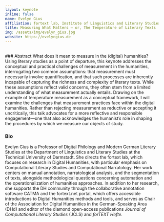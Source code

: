 ```yaml
---
layout: keynote
inline: false
name: Evelyn Gius
affiliation: fortext lab, Institute of Linguistics and Literary Studies, Technical University of Darmstadt
title: Measuring What Matters — or, The Temperature of Literary Texts
img: /assets/img/evelyn_gius.jpg
website: https://evelyngius.de
---
```


<br/>
### Abstract
What does it mean to measure in the (digital) humanities? Using literary studies as a point of departure, this keynote addresses the conceptual and practical challenges of measurement in the humanities, interrogating two common assumptions: that measurement must necessarily involve quantification, and that such processes are inherently incapable of capturing the richness and complexity of literary texts. While these assumptions reflect valid concerns, they often stem from a limited understanding of what measurement actually entails. Drawing on the example of temperature measurement as a conceptual framework, I will examine the challenges that measurement practices face within the digital humanities. Rather than rejecting measurement as reductive or accepting it uncritically, this talk advocates for a more reflective and responsible engagement—one that also acknowledges the humanist’s role in shaping the procedures by which we measure our objects of study.


### Bio

Evelyn Gius is a Professor of Digital Philology and Modern German Literary Studies at the Department of Linguistics and Literary Studies at the Technical University of Darmstadt. She directs the fortext lab, which focuses on research in Digital Humanities, with particular emphasis on Computational Literary Studies and Computational Narratology. Her work centers on manual annotation, narratological analysis, and the segmentation of texts, alongside methodological questions concerning automation and the operationalization of humanities approaches. In addition to her research, she supports the DH community through the collaborative annotation software CATMA and the fortext.net portal, which offers accessible introductions to Digital Humanities methods and tools, and serves as Chair of the Association for Digital Humanities in the German-Speaking Area (DHd) and editor of the diamond open-access publications *Journal of Computational Literary Studies* (JCLS) and *forTEXT Hefte*.